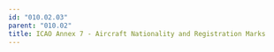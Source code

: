 ```yaml
---
id: "010.02.03"
parent: "010.02"
title: ICAO Annex 7 - Aircraft Nationality and Registration Marks
---
```


